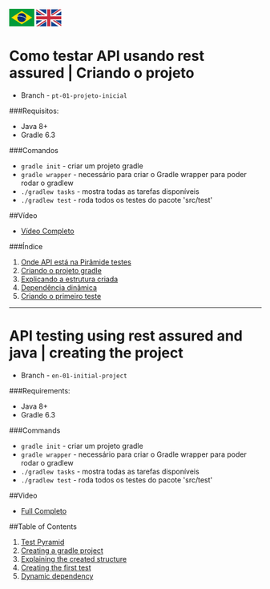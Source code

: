 <a href='#nome-do-video'><img src="images/pt-br.png" alt="Português" width="50" /></a>
<a href='#video-name'><img src="images/en.jpg" alt="English" width="50" /></a>


# Como testar API usando rest assured | Criando o projeto

* Branch - `pt-01-projeto-inicial`

###Requisitos:
* Java 8+
* Gradle 6.3

###Comandos
* `gradle init` - criar um projeto gradle
* `gradle wrapper` - necessário para criar o Gradle wrapper para poder rodar o gradlew
* `./gradlew tasks` - mostra todas as tarefas disponíveis
* `./gradlew test` - roda todos os testes do pacote 'src/test'

##Vídeo

* [Vídeo Completo](https://youtu.be/EjXimnUwAns) 

###Índice

1. [Onde API está na Pirâmide testes](https://youtu.be/EjXimnUwAns?t=51)
2. [Criando o projeto gradle](https://youtu.be/EjXimnUwAns?t=164)
3. [Explicando a estrutura criada](https://youtu.be/EjXimnUwAns?t=445)
4. [Dependência dinâmica](https://youtu.be/EjXimnUwAns?t=832)
5. [Criando o primeiro teste](https://youtu.be/EjXimnUwAns?t=909)



---

# API testing using rest assured and java | creating the project

* Branch - `en-01-initial-project`

###Requirements:
* Java 8+
* Gradle 6.3

###Commands
* `gradle init` - criar um projeto gradle
* `gradle wrapper` - necessário para criar o Gradle wrapper para poder rodar o gradlew
* `./gradlew tasks` - mostra todas as tarefas disponíveis
* `./gradlew test` - roda todos os testes do pacote 'src/test'

##Video

* [Full Completo](https://youtu.be/EjXimnUwAns) 

##Table of Contents

1. [Test Pyramid](https://youtu.be/MnPx1uoYyac?t=34)
2. [Creating a gradle project](https://youtu.be/MnPx1uoYyac?t=128)
3. [Explaining the created structure](https://youtu.be/MnPx1uoYyac?t=375)
4. [Creating the first test](https://youtu.be/MnPx1uoYyac?t=909)
5. [Dynamic dependency](https://youtu.be/MnPx1uoYyac?t=981)